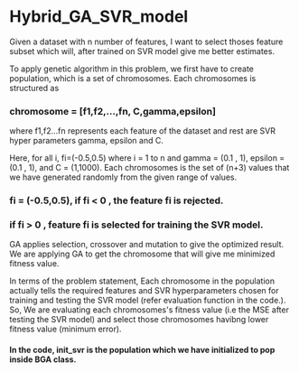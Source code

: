 # Hybrid_GA_SVR_model

Given a dataset with n number of features, I want to select thoses feature subset which will, after trained on SVR model give me better estimates. 

To apply genetic algorithm in this problem, we first have to create population, which is a set of chromosomes. Each chromosomes is structured as 

### chromosome = [f1,f2,...,fn, C,gamma,epsilon] 

where f1,f2...fn represents each feature of the dataset and rest are SVR hyper parameters gamma, epsilon and C.

Here, for all i, fi=(-0.5,0.5) where i = 1 to n and gamma = (0.1 , 1), epsilon = (0.1 , 1), and C = (1,1000).
Each chromosomes is the set of (n+3) values that we have generated randomly from the given range of values.


### fi = (-0.5,0.5), if  fi < 0 , the feature fi is rejected.
###                  if fi > 0 , feature fi is selected for training the SVR model.
                 
   
   
GA applies selection, crossover and mutation to give the optimized result. We are applying GA to get the chromosome that will give me minimized fitness value. 


In terms of the problem statement, Each chromosome in the population actually tells the required features and SVR hyperparameters chosen for training and testing the SVR model (refer evaluation function in the code.). So, We are evaluating each chromosomes's fitness value (i.e the MSE after testing the SVR model) and select those chromosomes havibng lower fitness value (minimum error). 


#### In the code, init_svr is the population which we have initialized to pop inside BGA class.
                 
                 
